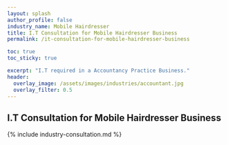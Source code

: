 ```yaml
---
layout: splash 
author_profile: false 
industry_name: Mobile Hairdresser
title: I.T Consultation for Mobile Hairdresser Business
permalink: /it-consultation-for-mobile-hairdresser-business

toc: true
toc_sticky: true

excerpt: "I.T required in a Accountancy Practice Business."
header:
  overlay_image: /assets/images/industries/accountant.jpg
  overlay_filter: 0.5 
---
```


## I.T Consultation for Mobile Hairdresser Business

{% include industry-consultation.md %}
